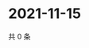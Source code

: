 # 2021-11-15

共 0 条

<!-- BEGIN WEIBO -->
<!-- 最后更新时间 Mon Nov 15 2021 08:46:32 GMT+0800 (China Standard Time) -->

<!-- END WEIBO -->
